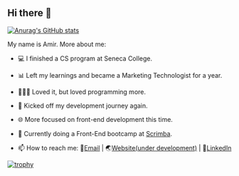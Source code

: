 ## Hi there 👋

[![Anurag's GitHub stats](https://github-readme-stats.vercel.app/api?username=amir-the6th)](https://github.com/anuraghazra/github-readme-stats)

My name is Amir. More about me:
- 💻 I finished a CS program at Seneca College.
- 📊 Left my learnings and became a Marketing Technologist for a year.
- 👨🏻‍💻 Loved it, but loved programming more.
- 🚀 Kicked off my development journey again.
- 🌐 More focused on front-end development this time.
- 🌱 Currently doing a Front-End bootcamp at [Scrimba](https://scrimba.com). 

- 📫 How to reach me: 📧[Email](mailto:info@arsenicolos.com) | 🌏[Website(under development)](https://arsenicolos.com) | 🤝[LinkedIn](https://linkedin.com/in/arsenicolos)

<!--
- 🔭 I’m currently working on ...
- 🌱 I’m currently learning ...
- 👯 I’m looking to collaborate on ...
- 🤔 I’m looking for help with ...
- 💬 Ask me about ...
- 📫 How to reach me: ...
- ⚡ Fun fact: ...
-->

[![trophy](https://github-profile-trophy.vercel.app/?username=amir-the6th&theme=flat&margin-w=10&margin-h=10&rank=SECRET,SSS,SS,S,AAA,AA,A,B,C&row=2&column=4)](https://github.com/ryo-ma/github-profile-trophy)

